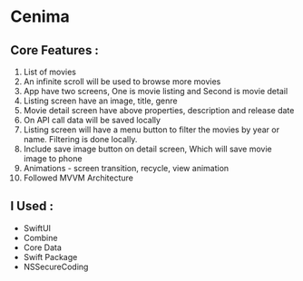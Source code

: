 # Cenima

## Core Features :
1. List of movies
2. An infinite scroll will be used to browse more movies
3. App have two screens, One is movie listing and Second is movie detail
4. Listing screen have an image, title, genre
5. Movie detail screen have above properties, description and release date
6. On API call data will be saved locally
7. Listing screen will have a menu button to filter the movies by year or name. Filtering is done locally.
8. Include save image button on detail screen, Which will save movie image to phone
9. Animations - screen transition, recycle, view animation
10. Followed MVVM Architecture 

## I Used :
- SwiftUI 
- Combine
- Core Data 
- Swift Package
- NSSecureCoding

